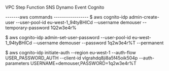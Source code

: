 VPC
Step Function
SNS
Dynamo Event
Cognito

-------aws commands -----------------
 $ aws cognito-idp  admin-create-user --user-pool-id eu-west-1_94tyBHlCd --username demouser --temporary-password 1Q2w3e4r%

 $ aws cognito-idp  admin-set-user-password --user-pool-id eu-west-1_94tyBHlCd --username demouser --password 1q2w3e4r%T --permanent


 $ aws cognito-idp  initiate-auth --region eu-west-1 --auth-flow USER_PASSWORD_AUTH --client-id vlgrahdq8ji8a5f45oik504p --auth-parameters USERNAME=demouser,PASSWORD=1q2w3e4r%T
